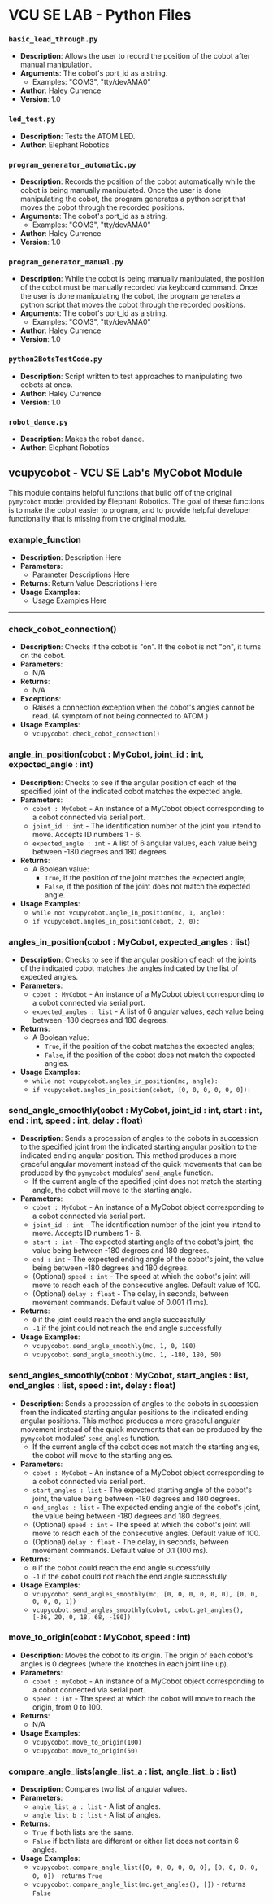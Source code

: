 # VCU SE LAB - Python Files

### `basic_lead_through.py`

- **Description**: Allows the user to record the position of the cobot after manual manipulation.
- **Arguments**: The cobot's port_id as a string. 
    - Examples: "COM3", "tty/devAMA0"
- **Author**: Haley Currence
- **Version**: 1.0

### `led_test.py`

- **Description**: Tests the ATOM LED.
- **Author**: Elephant Robotics

### `program_generator_automatic.py`

- **Description**: Records the position of the cobot automatically while the cobot is being manually manipulated. Once the user is done manipulating the cobot, the program generates a python script that moves the cobot through the recorded positions.
- **Arguments**: The cobot's port_id as a string. 
    - Examples: "COM3", "tty/devAMA0"
- **Author**: Haley Currence
- **Version**: 1.0

### `program_generator_manual.py`

- **Description**: While the cobot is being manually manipulated, the position of the cobot must be manually recorded via keyboard command. Once the user is done manipulating the cobot, the program generates a python script that moves the cobot through the recorded positions.
- **Arguments**: The cobot's port_id as a string. 
    - Examples: "COM3", "tty/devAMA0"
- **Author**: Haley Currence
- **Version**: 1.0

### `python2BotsTestCode.py`

- **Description**: Script written to test approaches to manipulating two cobots at once.
- **Author**: Haley Currence
- **Version**: 1.0

### `robot_dance.py`

- **Description**: Makes the robot dance.
- **Author**: Elephant Robotics

## vcupycobot - VCU SE Lab's MyCobot Module

This module contains helpful functions that build off of the original `pymycobot` model provided by Elephant Robotics. The goal of these functions is to make the cobot easier to program, and to provide helpful developer functionality that is missing from the original module.

### example_function
- **Description**: Description Here
- **Parameters**: 
    - Parameter Descriptions Here
- **Returns**: Return Value Descriptions Here
- **Usage Examples**:
    - Usage Examples Here

---

### check_cobot_connection()
- **Description**: Checks if the cobot is "on". If the cobot is not "on", it turns on the cobot.
- **Parameters**: 
    - N/A
- **Returns**: 
    - N/A
- **Exceptions**:
    - Raises a connection exception when the cobot's angles cannot be read. (A symptom of not being connected to ATOM.)
- **Usage Examples**:
    - `vcupycobot.check_cobot_connection()`

### angle_in_position(cobot : MyCobot, joint_id : int, expected_angle : int)
- **Description**: Checks to see if the angular position of each of the specified joint of the indicated cobot matches the expected angle.
- **Parameters**: 
    - `cobot : MyCobot` - An instance of a MyCobot object corresponding to a cobot connected via serial port.
    - `joint_id : int` - The identification number of the joint you intend to move. Accepts ID numbers 1 - 6. 
    - `expected_angle : int` - A list of 6 angular values, each value being between -180 degrees and 180 degrees.
- **Returns**:
    - A Boolean value: 
        - `True`, if the position of the joint matches the expected angle;
        - `False`, if the position of the joint does not match the expected angle.
- **Usage Examples**:
    - `while not vcupycobot.angle_in_position(mc, 1, angle):`
    - `if vcupycobot.angles_in_position(cobot, 2, 0):`

### angles_in_position(cobot : MyCobot, expected_angles : list)
- **Description**: Checks to see if the angular position of each of the joints of the indicated cobot matches the angles indicated by the list of expected angles. 
- **Parameters**:
    - `cobot : MyCobot` - An instance of a MyCobot object corresponding to a cobot connected via serial port.
    - `expected_angles : list` - A list of 6 angular values, each value being between -180 degrees and 180 degrees.
- **Returns**: 
    - A Boolean value: 
        - `True`, if the position of the cobot matches the expected angles;
        - `False`, if the position of the cobot does not match the expected angles.
- **Usage Examples**:
    - `while not vcupycobot.angles_in_position(mc, angle):`
    - `if vcupycobot.angles_in_position(cobot, [0, 0, 0, 0, 0, 0]):`

### send_angle_smoothly(cobot : MyCobot, joint_id : int, start : int, end : int, speed : int, delay : float)
- **Description**: Sends a procession of angles to the cobots in succession to the specified joint from the indicated 
    starting angular position to the indicated ending angular position. This method produces a more graceful angular 
    movement instead of the quick movements that can be produced by the `pymycobot` modules' `send_angle` function. 
    - If the current angle of the specified joint does not match the starting angle, the cobot will move to the starting 
        angle.
- **Parameters**:
    - `cobot : MyCobot` - An instance of a MyCobot object corresponding to a cobot connected via serial port.
    - `joint_id : int` - The identification number of the joint you intend to move. Accepts ID numbers 1 - 6. 
    - `start : int` - The expected starting angle of the cobot's joint, the value being between -180 degrees and 180 
        degrees.
    - `end : int` - The expected ending angle of the cobot's joint, the value being between -180 degrees and 180 degrees.
    - (Optional) `speed : int` - The speed at which the cobot's joint will move to reach each of the consecutive angles.
        Default value of 100.
    - (Optional) `delay : float` - The delay, in seconds, between movement commands. Default value of 0.001 (1 ms).
- **Returns**:
    - `0` if the joint could reach the end angle successfully
    - `-1` if the joint could not reach the end angle successfully
- **Usage Examples**:
    - `vcupycobot.send_angle_smoothly(mc, 1, 0, 180)`
    - `vcupycobot.send_angle_smoothly(mc, 1, -180, 180, 50)`

### send_angles_smoothly(cobot : MyCobot, start_angles : list, end_angles : list, speed : int, delay : float)
- **Description**: Sends a procession of angles to the cobots in succession from the indicated starting angular 
    positions to the indicated ending angular positions. This method produces a more graceful angular movement instead 
    of the quick movements that can be produced by the `pymycobot` modules' `send_angles` function. 
    - If the current angle of the cobot does not match the starting angles, the cobot will move to the starting angles.
- **Parameters**:
    - `cobot : MyCobot` - An instance of a MyCobot object corresponding to a cobot connected via serial port.
    - `start_angles : list` - The expected starting angle of the cobot's joint, the value being between -180 degrees 
        and 180 degrees.
    - `end_angles : list` - The expected ending angle of the cobot's joint, the value being between -180 degrees and 
        180 degrees.
    - (Optional) `speed : int` - The speed at which the cobot's joint will move to reach each of the consecutive angles.
        Default value of 100.
    - (Optional) `delay : float` - The delay, in seconds, between movement commands. Default value of 0.1 (100 ms).
- **Returns**:
    - `0` if the cobot could reach the end angle successfully
    - `-1` if the cobot could not reach the end angle successfully
- **Usage Examples**:
    - `vcupycobot.send_angles_smoothly(mc, [0, 0, 0, 0, 0, 0], [0, 0, 0, 0, 0, 1])`
    - `vcupycobot.send_angles_smoothly(cobot, cobot.get_angles(), [-36, 20, 0, 18, 68, -180])`

### move_to_origin(cobot : MyCobot, speed : int)
- **Description**: Moves the cobot to its origin. The origin of each cobot's angles is 0 degrees (where the knotches in each joint line up). 
- **Parameters**:
    - `cobot : myCobot` - An instance of a MyCobot object corresponding to a cobot connected via serial port.
    - `speed : int` - The speed at which the cobot will move to reach the origin, from 0 to 100.
- **Returns**:
    - N/A
- **Usage Examples**:
    - `vcupycobot.move_to_origin(100)`
    - `vcupycobot.move_to_origin(50)`

### compare_angle_lists(angle_list_a : list, angle_list_b : list)
- **Description**: Compares two list of angular values.
- **Parameters**:
    - `angle_list_a : list` - A list of angles.
    - `angle_list_b : list` - A list of angles.
- **Returns**:
    - `True` if both lists are the same.
    - `False` if both lists are different or either list does not contain 6 angles.
- **Usage Examples**:
    - `vcupycobot.compare_angle_list([0, 0, 0, 0, 0, 0], [0, 0, 0, 0, 0, 0])` - returns `True`
    - `vcupycobot.compare_angle_list(mc.get_angles(), [])` - returns `False`